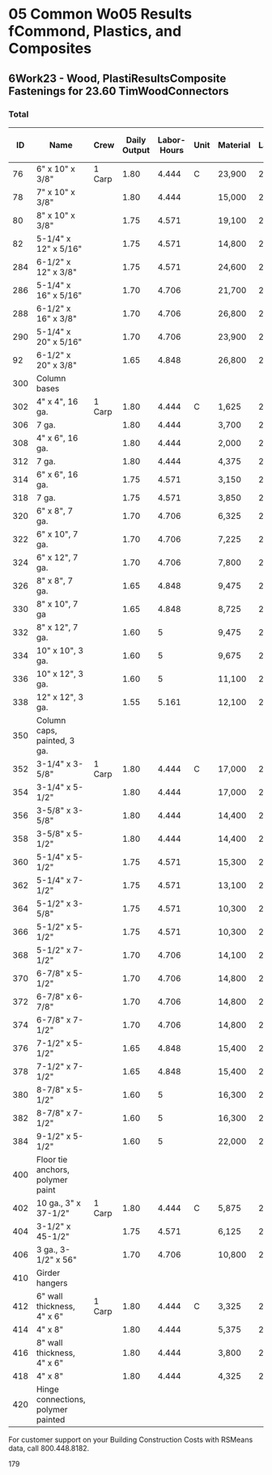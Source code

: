 # 05 Common Wo05 Results fCommond, Plastics, and Composites

## 6Work23 - Wood, PlastiResultsComposite Fastenings for 23.60 TimWoodConnectors

### Total

| ID   | Name                                 | Crew   | Daily Output | Labor-Hours | Unit | Material | Labor | Equipment | Total   | Total Incl O&P |
|------|--------------------------------------|--------|--------------|-------------|------|----------|-------|-----------|---------|----------------|
| 76   | 6" x 10" x 3/8"                      | 1 Carp | 1.80         | 4.444       | C    | 23,900   | 250   |           | 24,150  | 26,700         |
| 78   | 7" x 10" x 3/8"                      |        | 1.80         | 4.444       |      | 15,000   | 250   |           | 15,250  | 16,900         |
| 80   | 8" x 10" x 3/8"                      |        | 1.75         | 4.571       |      | 19,100   | 257   |           | 19,357  | 21,500         |
| 82   | 5-1/4" x 12" x 5/16"                 |        | 1.75         | 4.571       |      | 14,800   | 257   |           | 15,057  | 16,700         |
| 284  | 6-1/2" x 12" x 3/8"                  |        | 1.75         | 4.571       |      | 24,600   | 257   |           | 24,857  | 27,500         |
| 286  | 5-1/4" x 16" x 5/16"                 |        | 1.70         | 4.706       |      | 21,700   | 265   |           | 21,965  | 24,200         |
| 288  | 6-1/2" x 16" x 3/8"                  |        | 1.70         | 4.706       |      | 26,800   | 265   |           | 27,065  | 29,800         |
| 290  | 5-1/4" x 20" x 5/16"                 |        | 1.70         | 4.706       |      | 23,900   | 265   |           | 24,165  | 26,700         |
| 92   | 6-1/2" x 20" x 3/8"                  |        | 1.65         | 4.848       |      | 26,800   | 273   |           | 27,073  | 29,800         |
| 300  | Column bases                         |        |              |             |      |          |       |           |         |                |
| 302  | 4" x 4", 16 ga.                      | 1 Carp | 1.80         | 4.444       | C    | 1,625    | 250   |           | 1,875   | 2,175          |
| 306  | 7 ga.                                |        | 1.80         | 4.444       |      | 3,700    | 250   |           | 3,950   | 4,450          |
| 308  | 4" x 6", 16 ga.                      |        | 1.80         | 4.444       |      | 2,000    | 250   |           | 2,250   | 2,575          |
| 312  | 7 ga.                                |        | 1.80         | 4.444       |      | 4,375    | 250   |           | 4,625   | 5,175          |
| 314  | 6" x 6", 16 ga.                      |        | 1.75         | 4.571       |      | 3,150    | 257   |           | 3,407   | 3,825          |
| 318  | 7 ga.                                |        | 1.75         | 4.571       |      | 3,850    | 257   |           | 4,107   | 4,625          |
| 320  | 6" x 8", 7 ga.                       |        | 1.70         | 4.706       |      | 6,325    | 265   |           | 6,590   | 7,350          |
| 322  | 6" x 10", 7 ga.                      |        | 1.70         | 4.706       |      | 7,225    | 265   |           | 7,490   | 8,350          |
| 324  | 6" x 12", 7 ga.                      |        | 1.70         | 4.706       |      | 7,800    | 265   |           | 8,065   | 8,975          |
| 326  | 8" x 8", 7 ga.                       |        | 1.65         | 4.848       |      | 9,475    | 273   |           | 9,748   | 10,800         |
| 330  | 8" x 10", 7 ga                       |        | 1.65         | 4.848       |      | 8,725    | 273   |           | 8,998   | 10,000         |
| 332  | 8" x 12", 7 ga.                      |        | 1.60         | 5           |      | 9,475    | 282   |           | 9,757   | 10,800         |
| 334  | 10" x 10", 3 ga.                     |        | 1.60         | 5           |      | 9,675    | 282   |           | 9,957   | 11,000         |
| 336  | 10" x 12", 3 ga.                     |        | 1.60         | 5           |      | 11,100   | 282   |           | 11,382  | 12,600         |
| 338  | 12" x 12", 3 ga.                     |        | 1.55         | 5.161       |      | 12,100   | 291   |           | 12,391  | 13,700         |
| 350  | Column caps, painted, 3 ga.          |        |              |             |      |          |       |           |         |                |
| 352  | 3-1/4" x 3-5/8"                      | 1 Carp | 1.80         | 4.444       | C    | 17,000   | 250   |           | 17,250  | 19,100         |
| 354  | 3-1/4" x 5-1/2"                      |        | 1.80         | 4.444       |      | 17,000   | 250   |           | 17,250  | 19,100         |
| 356  | 3-5/8" x 3-5/8"                      |        | 1.80         | 4.444       |      | 14,400   | 250   |           | 14,650  | 16,300         |
| 358  | 3-5/8" x 5-1/2"                      |        | 1.80         | 4.444       |      | 14,400   | 250   |           | 14,650  | 16,300         |
| 360  | 5-1/4" x 5-1/2"                      |        | 1.75         | 4.571       |      | 15,300   | 257   |           | 15,557  | 17,300         |
| 362  | 5-1/4" x 7-1/2"                      |        | 1.75         | 4.571       |      | 13,100   | 257   |           | 13,357  | 14,800         |
| 364  | 5-1/2" x 3-5/8"                      |        | 1.75         | 4.571       |      | 10,300   | 257   |           | 10,557  | 11,800         |
| 366  | 5-1/2" x 5-1/2"                      |        | 1.75         | 4.571       |      | 10,300   | 257   |           | 10,557  | 11,800         |
| 368  | 5-1/2" x 7-1/2"                      |        | 1.70         | 4.706       |      | 14,100   | 265   |           | 14,365  | 16,000         |
| 370  | 6-7/8" x 5-1/2"                      |        | 1.70         | 4.706       |      | 14,800   | 265   |           | 15,065  | 16,600         |
| 372  | 6-7/8" x 6-7/8"                      |        | 1.70         | 4.706       |      | 14,800   | 265   |           | 15,065  | 16,600         |
| 374  | 6-7/8" x 7-1/2"                      |        | 1.70         | 4.706       |      | 14,800   | 265   |           | 15,065  | 16,600         |
| 376  | 7-1/2" x 5-1/2"                      |        | 1.65         | 4.848       |      | 15,400   | 273   |           | 15,673  | 17,400         |
| 378  | 7-1/2" x 7-1/2"                      |        | 1.65         | 4.848       |      | 15,400   | 273   |           | 15,673  | 17,400         |
| 380  | 8-7/8" x 5-1/2"                      |        | 1.60         | 5           |      | 16,300   | 282   |           | 16,582  | 18,300         |
| 382  | 8-7/8" x 7-1/2"                      |        | 1.60         | 5           |      | 16,300   | 282   |           | 16,582  | 18,300         |
| 384  | 9-1/2" x 5-1/2"                      |        | 1.60         | 5           |      | 22,000   | 282   |           | 22,282  | 24,600         |
| 400  | Floor tie anchors, polymer paint     |        |              |             |      |          |       |           |         |                |
| 402  | 10 ga., 3" x 37-1/2"                 | 1 Carp | 1.80         | 4.444       | C    | 5,875    | 250   |           | 6,125   | 6,825          |
| 404  | 3-1/2" x 45-1/2"                     |        | 1.75         | 4.571       |      | 6,125    | 257   |           | 6,382   | 7,125          |
| 406  | 3 ga., 3-1/2" x 56"                  |        | 1.70         | 4.706       |      | 10,800   | 265   |           | 11,065  | 12,300         |
| 410  | Girder hangers                       |        |              |             |      |          |       |           |         |                |
| 412  | 6" wall thickness, 4" x 6"           | 1 Carp | 1.80         | 4.444       | C    | 3,325    | 250   |           | 3,575   | 4,025          |
| 414  | 4" x 8"                              |        | 1.80         | 4.444       |      | 5,375    | 250   |           | 5,625   | 6,275          |
| 416  | 8" wall thickness, 4" x 6"           |        | 1.80         | 4.444       |      | 3,800    | 250   |           | 4,050   | 4,550          |
| 418  | 4" x 8"                              |        | 1.80         | 4.444       |      | 4,325    | 250   |           | 4,575   | 5,125          |
| 420  | Hinge connections, polymer painted   |        |              |             |      |          |       |           |         |                |

For customer support on your Building Construction Costs with RSMeans data, call 800.448.8182.

179